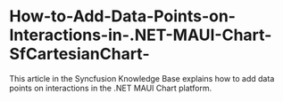 # How-to-Add-Data-Points-on-Interactions-in-.NET-MAUI-Chart-SfCartesianChart-
This article in the Syncfusion Knowledge Base explains  how to add data points on interactions in the .NET MAUI Chart platform.

